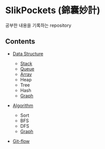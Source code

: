 # SlikPockets (錦囊妙計)
공부한 내용을 기록하는 repository     

## Contents
+ [Data Structure](https://github.com/dali186/CS-Study/tree/main/DataStructure "Data Structures")
  + [Stack](https://github.com/dali186/CS-Study/tree/main/DataStructure/Stack "Stack")
  + [Queue](https://github.com/dali186/CS-Study/tree/main/DataStructure/Queue "Queue")
  + [Array](https://github.com/dali186/CS-Study/tree/main/DataStructure/Array "Array")
  + Heap
  + Tree
  + Hash
  + [Graph](https://github.com/dali186/CS-Study/tree/main/DataStructure/Graph "Graph")

+ [Algorithm](https://github.com/dali186/CS-Study/tree/main/Algorithm "Algorithm")
  + Sort
  + BFS 
  + DFS
  + [Graph](https://github.com/dali186/CS-Study/tree/main/Algorithm/Graph "Graph")

+ [Git-flow](https://shorthaired-cathedral-f74.notion.site/Git-flow-7ab88c02c2e04f4dbb587182aebd473c "git-flow")
